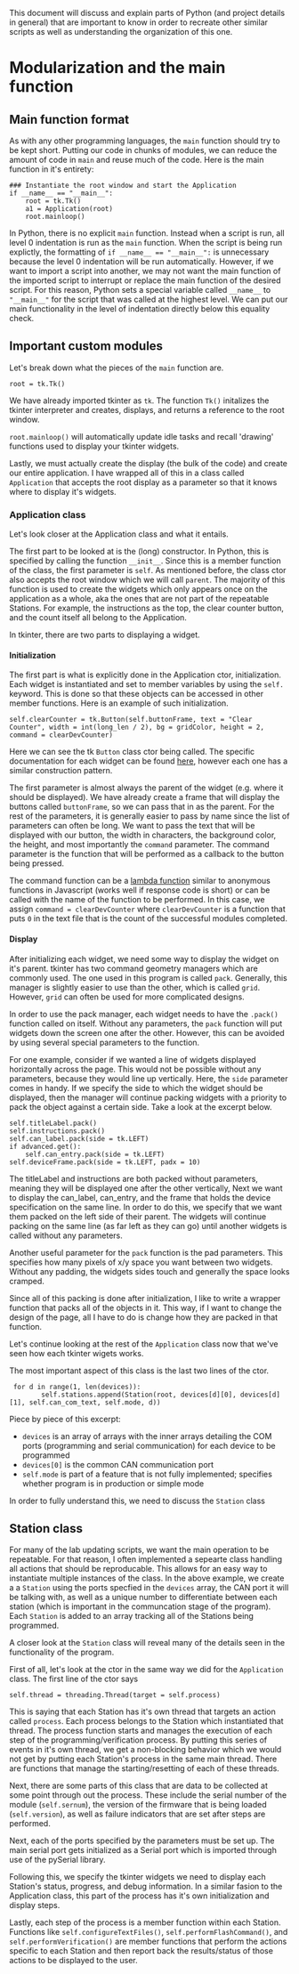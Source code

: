This document will discuss and explain parts of Python (and project details in general) that are important to know in order to recreate other similar scripts as well as understanding the organization of this one.

# Modularization and the main function

## Main function format

As with any other programming languages, the `main` function should try to be kept short. Putting our code in chunks of modules, we can reduce the amount of code in `main` and reuse much of the code. Here is the main function in it's entirety:

```
### Instantiate the root window and start the Application
if __name__ == "__main__":
    root = tk.Tk()
    a1 = Application(root)
    root.mainloop()
```

In Python, there is no explicit `main` function. Instead when a script is run, all level 0 indentation is run as the `main` function. When the script is being run explictly, the formatting of `if __name__ == "__main__":` is unnecessary because the level 0 indentation will be run automatically. However, if we want to import a script into another, we may not want the main function of the imported script to interrupt or replace the main function of the desired script. For this reason, Python sets a special variable called `__name__` to `"__main__"` for the script that was called at the highest level. We can put our main functionality in the level of indentation directly below this equality check.

## Important custom modules
Let's break down what the pieces of the `main` function are.

``` root = tk.Tk() ```

We have already imported tkinter as `tk`. The function `Tk()` initalizes the tkinter interpreter and creates, displays, and returns a reference to the root window. 

``` root.mainloop() ``` will automatically update idle tasks and recall 'drawing' functions used to display your tkinter widgets.

Lastly, we must actually create the display (the bulk of the code) and create our entire application. I have wrapped all of this in a class called `Application` that accepts the root display as a parameter so that it knows where to display it's widgets. 

### Application class
Let's look closer at the Application class and what it entails.

The first part to be looked at is the (long) constructor. In Python, this is specified by calling the function `__init__`. Since this is a member function of the class, the first parameter is `self`. As mentioned before, the class ctor also accepts the root window which we will call `parent`. The majority of this function is used to create the widgets which only appears once on the application as a whole, aka the ones that are not part of the repeatable Stations. For example, the instructions as the top, the clear counter button, and the count itself all belong to the Application.

In tkinter, there are two parts to displaying a widget.

#### Initialization

The first part is what is explicitly done in the Application ctor, initialization. Each widget is instantiated and set to member variables by using the `self.` keyword. This is done so that these objects can be accessed in other member functions. Here is an example of such initialization.

```
self.clearCounter = tk.Button(self.buttonFrame, text = "Clear Counter", width = int(long_len / 2), bg = gridColor, height = 2, command = clearDevCounter)
```

Here we can see the tk `Button` class ctor being called. The specific documentation for each widget can be found [here](http://effbot.org/tkinterbook/tkinter-index.htm), however each one has a similar construction pattern.

The first parameter is almost always the parent of the widget (e.g. where it should be displayed). We have already create a frame that will display the buttons called `buttonFrame`, so we can pass that in as the parent. For the rest of the parameters, it is generally easier to pass by name since the list of parameters can often be long. We want to pass the text that will be displayed with our button, the width in characters, the background color, the height, and most importantly the `command` parameter. The command parameter is the function that will be performed as a callback to the button being pressed. 

The command function can be a [lambda function](https://www.programiz.com/python-programming/anonymous-function) similar to anonymous functions in Javascript (works well if response code is short) or can be called with the name of the function to be performed. In this case, we assign `command = clearDevCounter` where `clearDevCounter` is a function that puts `0` in the text file that is the count of the successful modules completed.

#### Display
After initializing each widget, we need some way to display the widget on it's parent. tkinter has two command geometry managers which are commonly used. The one used in this program is called `pack`. Generally, this manager is slightly easier to use than the other, which is called `grid`. However, `grid` can often be used for more complicated designs.

In order to use the pack manager, each widget needs to have the `.pack()` function called on itself. Without any parameters, the `pack` function will put widgets down the screen one after the other. However, this can be avoided by using several special parameters to the function.

For one example, consider if we wanted a line of widgets displayed horizontally across the page. This would not be possible without any parameters, because they would line up vertically. Here, the `side` parameter comes in handy. If we specify the side to which the widget should be displayed, then the manager will continue packing widgets with a priority to pack the object against a certain side. Take a look at the excerpt below.

```
self.titleLabel.pack()
self.instructions.pack()
self.can_label.pack(side = tk.LEFT)
if advanced.get():
    self.can_entry.pack(side = tk.LEFT)
self.deviceFrame.pack(side = tk.LEFT, padx = 10)
```

The titleLabel and instructions are both packed without parameters, meaning they will be displayed one after the other vertically, Next we want to display the can_label, can_entry, and the frame that holds the device specification on the same line. In order to do this, we specify that we want them packed on the left side of their parent. The widgets will continue packing on the same line (as far left as they can go) until another widgets is called without any parameters. 

Another useful parameter for the `pack` function is the pad parameters. This specifies how many pixels of x/y space you want between two widgets. Without any padding, the widgets sides touch and generally the space looks cramped.

Since all of this packing is done after initialization, I like to write a wrapper function that packs all of the objects in it. This way, if I want to change the design of the page, all I have to do is change how they are packed in that function.

Let's continue looking at the rest of the `Application` class now that we've seen how each tkinter wigets works.

The most important aspect of this class is the last two lines of the ctor.

```
 for d in range(1, len(devices)):
        self.stations.append(Station(root, devices[d][0], devices[d][1], self.can_com_text, self.mode, d))
```

Piece by piece of this excerpt:

* `devices` is an array of arrays with the inner arrays detailing the COM ports (programming and serial communication) for each device to be programmed
* `devices[0]` is the common CAN communication port
* `self.mode` is part of a feature that is not fully implemented; specifies whether program is in production or simple mode

In order to fully understand this, we need to discuss the `Station` class

## Station class
For many of the lab updating scripts, we want the main operation to be repeatable. For that reason, I often implemented a sepearte class handling all actions that should be reproducable. This allows for an easy way to instantiate multiple instances of the class. In the above example, we create a a `Station` using the ports specfied in the `devices` array, the CAN port it will be talking with, as well as a unique number to differentiate between each station (which is important in the communcation stage of the program). Each `Station` is added to an array tracking all of the Stations being programmed.

A closer look at the `Station` class will reveal many of the details seen in the functionality of the program.

First of all, let's look at the ctor in the same way we did for the `Application` class. The first line of the ctor says 

```
self.thread = threading.Thread(target = self.process)
```

This is saying that each Station has it's own thread that targets an action called `process`. Each process belongs to the Station which instantiated that thread. The process function starts and manages the execution of each step of the programming/verification process. By putting this series of events in it's own thread, we get a non-blocking behavior which we would not get by putting each Station's process in the same main thread. There are functions that manage the starting/resetting of each of these threads.

Next, there are some parts of this class that are data to be collected at some point through out the process. These include the serial number of the module (`self.sernum`), the version of the firmware that is being loaded (`self.version`), as well as failure indicators that are set after steps are performed.

Next, each of the ports specified by the parameters must be set up. The main serial port gets initialized as a Serial port which is imported through use of the pySerial library. 

Following this, we specify the tkinter widgets we need to display each Station's status, progress, and debug information. In a similar fasion to the Application class, this part of the process has it's own initialization and display steps.

Lastly, each step of the process is a member function within each Station. Functions like `self.configureTextFiles()`, `self.performFlashCommand()`, and `self.performVerification()` are member functions that perform the actions specific to each Station and then report back the results/status of those actions to be displayed to the user.
